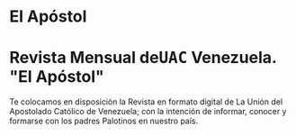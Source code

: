 # El Apóstol
<h1 class="uk-card-title">Revista Mensual de<samp>UAC</samp>  Venezuela. "El Apóstol"</h1>
<p>Te colocamos en disposición la Revista en formato digital de La Unión del Apostolado Católico de Venezuela; con la intención de informar, conocer y formarse con los padres Palotinos en nuestro país.</p>
